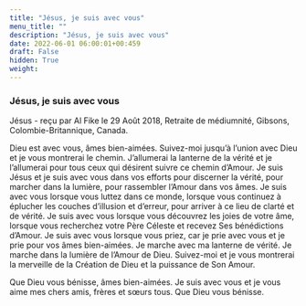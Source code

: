 ```yaml
---
title: "Jésus, je suis avec vous"
menu_title: ""
description: "Jésus, je suis avec vous"
date: 2022-06-01 06:00:01+00:459
draft: False
hidden: True
weight:
---
```

### Jésus, je suis avec vous

Jésus - reçu par Al Fike le 29 Août 2018, Retraite de médiumnité, Gibsons, Colombie-Britannique, Canada.

Dieu est avec vous, âmes bien-aimées. Suivez-moi jusqu’à l’union avec Dieu et je vous montrerai le chemin. J’allumerai la lanterne de la vérité et je l’allumerai pour tous ceux qui désirent suivre ce chemin d’Amour. Je suis Jésus et je suis avec vous dans vos efforts pour discerner la vérité, pour marcher dans la lumière, pour rassembler l’Amour dans vos âmes. Je suis avec vous lorsque vous luttez dans ce monde, lorsque vous continuez à éplucher les couches d’illusion et d’erreur, pour arriver à ce lieu de clarté et de vérité. Je suis avec vous lorsque vous découvrez les joies de votre âme, lorsque vous recherchez votre Père Céleste et recevez Ses bénédictions d’Amour. Je suis avec vous lorsque vous priez, car je prie avec vous et je prie pour vos âmes bien-aimées. Je marche avec ma lanterne de vérité. Je marche dans la lumière de l’Amour de Dieu. Suivez-moi et je vous montrerai la merveille de la Création de Dieu et la puissance de Son Amour.

Que Dieu vous bénisse, âmes bien-aimées. Je suis avec vous et je vous aime mes chers amis, frères et sœurs tous. Que Dieu vous bénisse.
